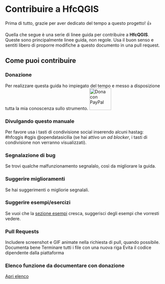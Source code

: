 # Contribuire a HfcQGIS 

Prima di tutto, grazie per aver dedicato del tempo a questo progetto! 👍

Quella che segue è una serie di linee guida per contribuire a **HfcQGIS**. Queste sono principalmente linee guida, non regole. Usa il buon senso e sentiti libero di proporre modifiche a questo documento in una pull request.

## Come puoi contribuire

### Donazione 
Per realizzare questa guida ho impiegato del tempo e messo a disposizione tutta la mia conoscenza sullo strumento. <a href="https://www.paypal.me/pigrecoinfinito" target="_blank"><img width="70" src="https://raw.githubusercontent.com/gbvitrano/HfcQGIS/master/img/PayPal.png" class="immagonobox" Title="Dona con PayPal" alt="Dona con PayPal" /></a>

### Divulgando questo manuale
Per favore usa i tasti di condivisione social inserendo alcuni hastag: #hfcqgis #qgis @opendatasicilia (se hai attivo un _ad blocker_, i tasti di condivisione non verranno visualizzati).

### Segnalazione di bug
Se trovi qualche malfunzionamento segnalalo, così da migliorare la guida.

### Suggerire miglioramenti
Se hai suggerimenti o migliorie segnalali.

### Suggerire esempi/esercizi
Se vuoi che la [sezione esempi](./esempi/index.html) cresca, suggerisci degli esempi che vorresti vedere.

### Pull Requests
Includere screenshot e GIF animate nella richiesta di pull, quando possibile.
Documenta bene
Terminare tutti i file con una nuova riga
Evita il codice dipendente dalla piattaforma

### Elenco funzione da documentare con donazione
[Apri elenco](./gr_funzioni/da_documentare.html)
